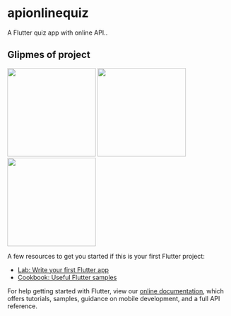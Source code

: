 # apionlinequiz

A Flutter quiz app with online API..

## Glipmes of project
<img src="https://user-images.githubusercontent.com/40174034/109500971-f652e480-7abc-11eb-8784-f6dfd278126b.png" width="200">  <img src="https://user-images.githubusercontent.com/40174034/109500980-f8b53e80-7abc-11eb-892d-7ee7d6b36d52.png" width="200">  <img src="https://user-images.githubusercontent.com/40174034/109500982-f94dd500-7abc-11eb-91f8-44682cbad5de.png" width="200">

A few resources to get you started if this is your first Flutter project:

- [Lab: Write your first Flutter app](https://flutter.dev/docs/get-started/codelab)
- [Cookbook: Useful Flutter samples](https://flutter.dev/docs/cookbook)

For help getting started with Flutter, view our
[online documentation](https://flutter.dev/docs), which offers tutorials,
samples, guidance on mobile development, and a full API reference.
